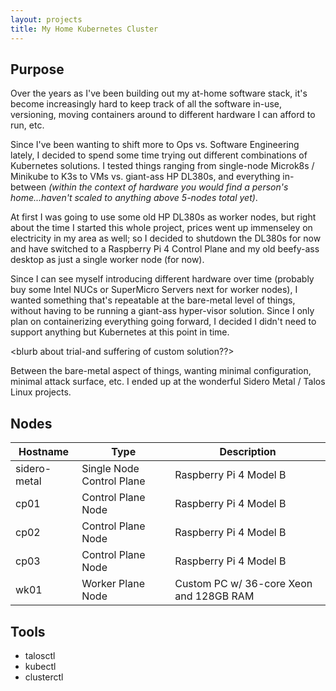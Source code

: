 ```yaml
---
layout: projects
title: My Home Kubernetes Cluster
---
```


## Purpose

Over the years as I've been building out my at-home software stack, it's become increasingly hard to keep track of all the software in-use, versioning, moving containers around to different hardware I can afford to run, etc.

Since I've been wanting to shift more to Ops vs. Software Engineering lately, I decided to spend some time trying out different combinations of Kubernetes solutions. I tested things ranging from single-node Microk8s / Minikube to K3s to VMs vs. giant-ass HP DL380s, and everything in-between _(within the context of hardware you would find a person's home...haven't scaled to anything above 5-nodes total yet)_.

At first I was going to use some old HP DL380s as worker nodes, but right about the time I started this whole project, prices went up immenseley on electricity in my area as well; so I decided to shutdown the DL380s for now and have switched to a Raspberry Pi 4 Control Plane and my old beefy-ass desktop as just a single worker node (for now).

Since I can see myself introducing different hardware over time (probably buy some Intel NUCs or SuperMicro Servers next for worker nodes), I wanted something that's repeatable at the bare-metal level of things, without having to be running a giant-ass hyper-visor solution. Since I only plan on containerizing everything going forward, I decided I didn't need to support anything but Kubernetes at this point in time.

<blurb about trial-and suffering of custom solution??>

Between the bare-metal aspect of things, wanting minimal configuration, minimal attack surface, etc. I ended up at the wonderful Sidero Metal / Talos Linux projects.

## Nodes

| Hostname | Type | Description |
|-|-|-|
| sidero-metal | Single Node Control Plane | Raspberry Pi 4 Model B |
| cp01 | Control Plane Node | Raspberry Pi 4 Model B |
| cp02 | Control Plane Node | Raspberry Pi 4 Model B |
| cp03 | Control Plane Node | Raspberry Pi 4 Model B |
| wk01 | Worker Plane Node | Custom PC w/ 36-core Xeon and 128GB RAM |

## Tools

* talosctl
* kubectl
* clusterctl
